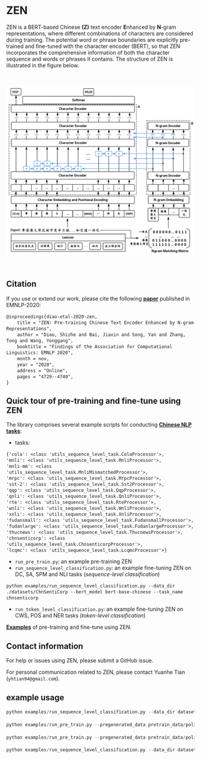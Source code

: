 # ZEN

ZEN is a BERT-based Chinese **(Z)** text encoder **E**nhanced by **N**-gram representations, where different combinations of characters are considered during training. The potential word or phrase boundaries are explicitly pre-trained and fine-tuned with the character encoder (BERT), so that ZEN incorporates the comprehensive information of both the character sequence and words or phrases it contains. The structure of ZEN is illustrated in the figure below.

　

![ZEN_model](docs/figures/zen.png)

　
## Citation

If you use or extend our work, please cite the following [**paper**](https://aclanthology.org/2020.findings-emnlp.425) published in EMNLP-2020:
```
@inproceedings{diao-etal-2020-zen,
    title = "ZEN: Pre-training Chinese Text Encoder Enhanced by N-gram Representations",
    author = "Diao, Shizhe and Bai, Jiaxin and Song, Yan and Zhang, Tong and Wang, Yonggang",
    booktitle = "Findings of the Association for Computational Linguistics: EMNLP 2020",
    month = nov,
    year = "2020",
    address = "Online",
    pages = "4729--4740",
}
```


## Quick tour of pre-training and fine-tune using ZEN

The library comprises several example scripts for conducting [**Chinese NLP tasks**](/datasets):

- tasks:
```
{'cola': <class 'utils_sequence_level_task.ColaProcessor'>, 
'mnli': <class 'utils_sequence_level_task.MnliProcessor'>, 
'mnli-mm': <class 'utils_sequence_level_task.MnliMismatchedProcessor'>, 
'mrpc': <class 'utils_sequence_level_task.MrpcProcessor'>, 
'sst-2': <class 'utils_sequence_level_task.Sst2Processor'>, 
'qqp': <class 'utils_sequence_level_task.QqpProcessor'>, 
'qnli': <class 'utils_sequence_level_task.QnliProcessor'>, 
'rte': <class 'utils_sequence_level_task.RteProcessor'>, 
'wnli': <class 'utils_sequence_level_task.WnliProcessor'>, 
'xnli': <class 'utils_sequence_level_task.XnliProcessor'>, 
'fudansmall': <class 'utils_sequence_level_task.FudansmallProcessor'>, 
'fudanlarge': <class 'utils_sequence_level_task.FudanlargeProcessor'>, 
'thucnews': <class 'utils_sequence_level_task.ThucnewsProcessor'>, 
'chnsenticorp': <class 'utils_sequence_level_task.ChnsenticorpProcessor'>, 
'lcqmc': <class 'utils_sequence_level_task.LcqmcProcessor'>}
```

- `run_pre_train.py`: an example pre-training ZEN
- `run_sequence_level_classification.py`: an example fine-tuning ZEN on DC, SA, SPM and NLI tasks (*sequence-level classification*)

```
python examples/run_sequence_level_classification.py --data_dir ./datasets/ChnSentiCorp --bert_model bert-base-chinese --task_name chnsenticorp
```


- `run_token_level_classification.py`: an example fine-tuning ZEN on CWS, POS and NER tasks (*token-level classification*)


[**Examples**](/examples) of pre-training and fine-tune using ZEN.


## Contact information

For help or issues using ZEN, please submit a GitHub issue.

For personal communication related to ZEN, please contact Yuanhe Tian (`yhtian94@gmail.com`).

## example usage
```python
python examples/run_sequence_level_classification.py --data_dir datasets/ChnSentiCorp --bert_model models/test_output/zen0317092603_epoch_2/ --task_name chnsenticorp --num_train_epochs 3

python examples/run_pre_train.py --pregenerated_data pretrain_data/policy/pretrain_data --output_dir models/test_output --bert_model models/test_ZEN_pretrain_base

python examples/run_pre_train.py --pregenerated_data pretrain_data/policy/pretrain_data --output_dir models/pretrained+gate-jieba/ --bert_model models/test_zen

python examples/run_sequence_level_classification.py --data_dir datasets/policy_SM --bert_model models/pretrained+gate-jieba/ --task_name lcqmc --do_train --do_eval
```